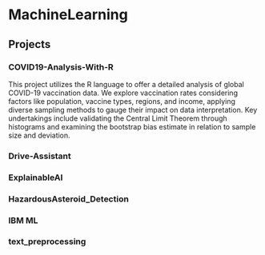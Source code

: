 # MachineLearning

## Projects

### COVID19-Analysis-With-R

This project utilizes the R language to offer a detailed analysis of global COVID-19 vaccination data. 
We explore vaccination rates considering factors like population, vaccine types, regions, and income, applying diverse sampling methods to gauge their impact on data interpretation. 
Key undertakings include validating the Central Limit Theorem through histograms and examining the bootstrap bias estimate in relation to sample size and deviation.

### Drive-Assistant


### ExplainableAI


### HazardousAsteroid_Detection


### IBM ML


### text_preprocessing



